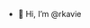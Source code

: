 - 👋 Hi, I’m @rkavie

<!---
rkavie/rkavie is a ✨ special ✨ repository because its `README.md` (this file) appears on your GitHub profile.
You can click the Preview link to take a look at your changes.
--->
